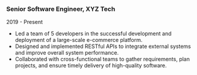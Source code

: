 ### Senior Software Engineer, XYZ Tech

2019 - Present

- Led a team of 5 developers in the successful development and deployment of a large-scale e-commerce platform.
- Designed and implemented RESTful APIs to integrate external systems and improve overall system performance.
- Collaborated with cross-functional teams to gather requirements, plan projects, and ensure timely delivery of high-quality software.
